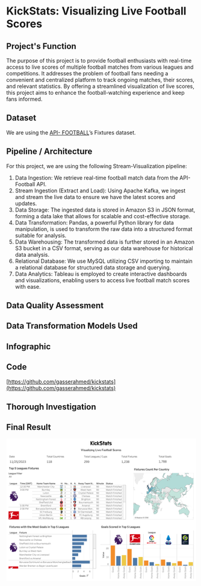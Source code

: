 # KickStats: Visualizing Live Football Scores
## Project's Function
The purpose of this project is to provide football enthusiasts with real-time access to live scores of multiple football matches from various leagues and competitions. It addresses the problem of football fans needing a convenient and centralized platform to track ongoing matches, their scores, and relevant statistics. By offering a streamlined visualization of live scores, this project aims to enhance the football-watching experience and keep fans informed.

## Dataset
We are using the [API- FOOTBALL](https://www.api-football.com/)’s Fixtures dataset.

## Pipeline / Architecture
For this project, we are using the following Stream-Visualization pipeline:
1.	Data Ingestion: We retrieve real-time football match data from the API-Football API.
2.	Stream Ingestion (Extract and Load): Using Apache Kafka, we ingest and stream the live data to ensure we have the latest scores and updates.
3.	Data Storage: The ingested data is stored in Amazon S3 in JSON format, forming a data lake that allows for scalable and cost-effective storage.
4.	Data Transformation: Pandas, a powerful Python library for data manipulation, is used to transform the raw data into a structured format suitable for analysis.
5.	Data Warehousing: The transformed data is further stored in an Amazon S3 bucket in a CSV format, serving as our data warehouse for historical data analysis.
6.	Relational Database: We use MySQL utilizing CSV importing to maintain a relational database for structured data storage and querying.
7.	Data Analytics: Tableau is employed to create interactive dashboards and visualizations, enabling users to access live football match scores with ease.

## Data Quality Assessment

## Data Transformation Models Used

## Infographic

## Code
[https://github.com/gasserahmed/kickstats](https://github.com/gasserahmed/kickstats)

## Thorough Investigation

## Final Result
![Tableau Dashboard](https://github.com/gasserahmed/kickstats/blob/main/images/Tableau%20Dashboard.png)


